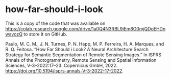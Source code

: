 # how-far-should-i-look
This is a copy of the code that was available on https://colab.research.google.com/drive/1a0Q4N3ftBL9iEm8G0mjQDoEHDnwavozQ to store it on GitHub.

Paulo, M. C. M., J. N. Turnes, P. N. Happ, M. P. Ferreira, H. A. Marques, and R. Q. Feitosa. “How Far Should i Look? A Neural Architecture Search Strategy for Semantic Segmentation of Remote Sensing Images.” In ISPRS Annals of the Photogrammetry, Remote Sensing and Spatial Information Sciences, V-3–2022:17–23. Copernicus GmbH, 2022. https://doi.org/10.5194/isprs-annals-V-3-2022-17-2022.
